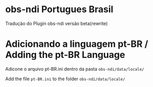 # obs-ndi Portugues Brasil
Tradução do Plugin obs-ndi versão beta(rewrite)

# Adicionando a linguagem pt-BR / Adding the pt-BR Language
Adicone o arquivo pt-BR.ini dentro da pasta `obs-ndi/data/locale/`

Add the file `pt-BR.ini` to the folder `obs-ndi/data/locale/`
